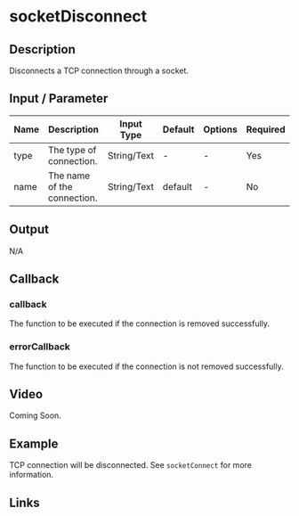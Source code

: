 # socketDisconnect

## Description

Disconnects a TCP connection through a socket.

## Input / Parameter

| Name | Description | Input Type | Default | Options | Required |
| ------ | ------ | ------ | ------ | ------ | ------ |
| type | The type of connection. | String/Text | - | - | Yes |
| name | The name of the connection. | String/Text | default | - | No |

## Output

N/A

## Callback

### callback

The function to be executed if the connection is removed successfully.

### errorCallback

The function to be executed if the connection is not removed successfully.

## Video

Coming Soon.

<!-- Format: [![Video]({image-path})]({url-link}) -->

## Example

TCP connection will be disconnected. See `socketConnect` for more information. 
<!-- Explain the output.

Format: ![]({image-path}) -->

## Links